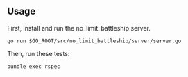 ## Usage

First, install and run the no_limit_battleship server.

    go run $GO_ROOT/src/no_limit_battleship/server/server.go

Then, run these tests:

    bundle exec rspec
